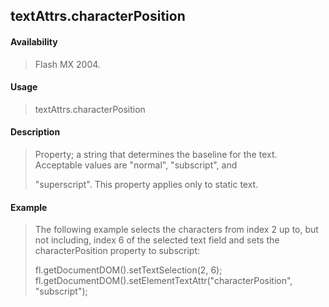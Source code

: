 ## textAttrs.characterPosition

#### Availability

> Flash MX 2004.

#### Usage

> textAttrs.characterPosition

#### Description

> Property; a string that determines the baseline for the text. Acceptable values are "normal", "subscript", and
>
> "superscript". This property applies only to static text.

#### Example

> The following example selects the characters from index 2 up to, but not including, index 6 of the selected text field and sets the characterPosition property to subscript:
>
> fl.getDocumentDOM().setTextSelection(2, 6); fl.getDocumentDOM().setElementTextAttr("characterPosition", "subscript");
